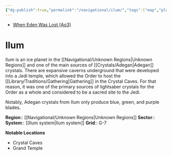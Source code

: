 ```yaml
---
{"dg-publish":true,"permalink":"/navigational/ilum/","tags":["map","planet","unknown"]}
---
```


- [When Eden Was Lost (Ao3)](https://archiveofourown.org/works/19334440/chapters/45992584)
# Ilum
Ilum is an ice planet in the [[Navigational/Unknown Regions\|Unknown Regions]] and one of the main sources of [[Crystals/Adegan\|Adegan]] crystals. There are expansive caverns underground that were developed into a Jedi temple, which allowed the Order to host the [[Library/Traditions/Gathering\|Gathering]] in the Crystal Caves. For that reason, it was one of the primary sources of lightsaber crystals for the Order as a whole and considered to be a sacred site to the Jedi. 

Notably, Adegan crystals from Ilum only produce blue, green, and purple blades. 
 
**Region**::  [[Navigational/Unknown Regions\|Unknown Regions]]
**Sector**::
**System**::  [[Ilum system\|Ilum system]]
**Grid**::  G-7

**Notable Locations**
- Crystal Caves
- Grand Temple